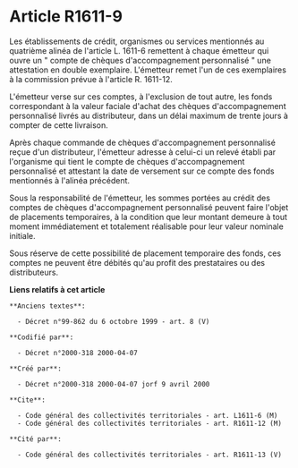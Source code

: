 # Article R1611-9

Les établissements de crédit, organismes ou services mentionnés au quatrième alinéa de l'article L. 1611-6 remettent à chaque
émetteur qui ouvre un " compte de chèques d'accompagnement personnalisé " une attestation en double exemplaire. L'émetteur
remet l'un de ces exemplaires à la commission prévue à l'article R. 1611-12.

L'émetteur verse sur ces comptes, à l'exclusion de tout autre, les fonds correspondant à la valeur faciale d'achat des
chèques d'accompagnement personnalisé livrés au distributeur, dans un délai maximum de trente jours à compter de cette
livraison.

Après chaque commande de chèques d'accompagnement personnalisé reçue d'un distributeur, l'émetteur adresse à celui-ci un
relevé établi par l'organisme qui tient le compte de chèques d'accompagnement personnalisé et attestant la date de versement
sur ce compte des fonds mentionnés à l'alinéa précédent.

Sous la responsabilité de l'émetteur, les sommes portées au crédit des comptes de chèques d'accompagnement personnalisé
peuvent faire l'objet de placements temporaires, à la condition que leur montant demeure à tout moment immédiatement et
totalement réalisable pour leur valeur nominale initiale.

Sous réserve de cette possibilité de placement temporaire des fonds, ces comptes ne peuvent être débités qu'au profit des
prestataires ou des distributeurs.

**Liens relatifs à cet article**

	**Anciens textes**:

	  - Décret n°99-862 du 6 octobre 1999 - art. 8 (V)

	**Codifié par**:

	  - Décret n°2000-318 2000-04-07

	**Créé par**:

	  - Décret n°2000-318 2000-04-07 jorf 9 avril 2000

	**Cite**:

	  - Code général des collectivités territoriales - art. L1611-6 (M)
	  - Code général des collectivités territoriales - art. R1611-12 (M)

	**Cité par**:

	  - Code général des collectivités territoriales - art. R1611-13 (V)
